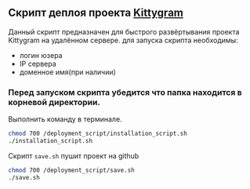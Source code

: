 ## Скрипт деплоя проекта [Kittygram](https://github.com/aleksanderstartsev1984/infra_sprint1)
Данный скрипт предназначен для быстрого развёртывания проекта Kittygram
на удалённом сервере.
для запуска скрипта необходимы:

- логин юзера
- IP сервера
- доменное имя(при наличии)

### Перед запуском скрипта убедится что папка находится в корневой директории.

Выполнить команду в терминале.
```sh
chmod 700 /deployment_script/installation_script.sh
./installation_script.sh
```
Скрипт `save.sh` пушит проект на github
```sh
chmod 700 /deployment_script/save.sh
./save.sh
```
